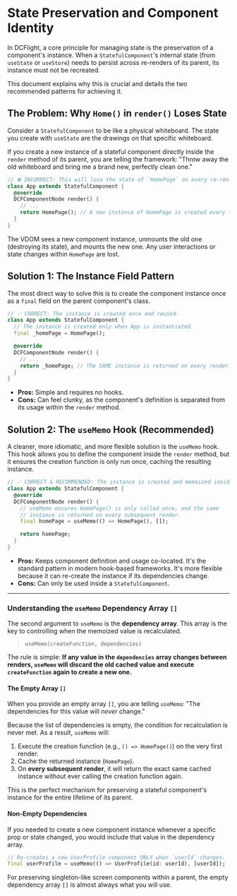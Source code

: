 # State Preservation and Component Identity

In DCFlight, a core principle for managing state is the preservation of a component's instance. When a `StatefulComponent`'s internal state (from `useState` or `useStore`) needs to persist across re-renders of its parent, its instance must not be recreated.

This document explains why this is crucial and details the two recommended patterns for achieving it.

## The Problem: Why `Home()` in `render()` Loses State

Consider a `StatefulComponent` to be like a physical whiteboard. The state you create with `useState` are the drawings on that specific whiteboard.

If you create a new instance of a stateful component directly inside the `render` method of its parent, you are telling the framework: "Throw away the old whiteboard and bring me a brand new, perfectly clean one."

```dart
// ❌ INCORRECT: This will lose the state of `HomePage` on every re-render of `App`.
class App extends StatefulComponent {
  @override
  DCFComponentNode render() {
    // ...
    return HomePage(); // A new instance of HomePage is created every time.
  }
}
```

The VDOM sees a new component instance, unmounts the old one (destroying its state), and mounts the new one. Any user interactions or state changes within `HomePage` are lost.

## Solution 1: The Instance Field Pattern

The most direct way to solve this is to create the component instance once as a `final` field on the parent component's class.

```dart
// ✅ CORRECT: The instance is created once and reused.
class App extends StatefulComponent {
  // The instance is created only when App is instantiated.
  final _homePage = HomePage();

  @override
  DCFComponentNode render() {
    // ...
    return _homePage; // The SAME instance is returned on every render.
  }
}
```

*   **Pros:** Simple and requires no hooks.
*   **Cons:** Can feel clunky, as the component's definition is separated from its usage within the `render` method.

## Solution 2: The `useMemo` Hook (Recommended)

A cleaner, more idiomatic, and more flexible solution is the `useMemo` hook. This hook allows you to define the component inside the `render` method, but it ensures the creation function is only run once, caching the resulting instance.

```dart
// ✅ CORRECT & RECOMMENDED: The instance is created and memoized inside render.
class App extends StatefulComponent {
  @override
  DCFComponentNode render() {
    // useMemo ensures HomePage() is only called once, and the same
    // instance is returned on every subsequent render.
    final homePage = useMemo(() => HomePage(), []);

    return homePage;
  }
}
```

*   **Pros:** Keeps component definition and usage co-located. It's the standard pattern in modern hook-based frameworks. It's more flexible because it can re-create the instance if its dependencies change.
*   **Cons:** Can only be used inside a `StatefulComponent`.

---

### Understanding the `useMemo` Dependency Array `[]`

The second argument to `useMemo` is the **dependency array**. This array is the key to controlling when the memoized value is recalculated.

> `useMemo(createFunction, dependencies)`

The rule is simple: **If any value in the `dependencies` array changes between renders, `useMemo` will discard the old cached value and execute `createFunction` again to create a new one.**

#### The Empty Array `[]`

When you provide an empty array `[]`, you are telling `useMemo`: "The dependencies for this value will *never* change."

Because the list of dependencies is empty, the condition for recalculation is never met. As a result, `useMemo` will:
1.  Execute the creation function (e.g., `() => HomePage()`) on the very first render.
2.  Cache the returned instance (`HomePage`).
3.  On **every subsequent render**, it will return the exact same cached instance without ever calling the creation function again.

This is the perfect mechanism for preserving a stateful component's instance for the entire lifetime of its parent.

#### Non-Empty Dependencies

If you needed to create a new component instance whenever a specific prop or state changed, you would include that value in the dependency array.

```dart
// Re-creates a new UserProfile component ONLY when `userId` changes.
final userProfile = useMemo(() => UserProfile(id: userId), [userId]);
```

For preserving singleton-like screen components within a parent, the empty dependency array `[]` is almost always what you will use.